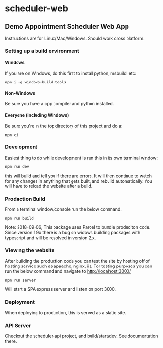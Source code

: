 # scheduler-web

## Demo Appointment Scheduler Web App

Instructions are for Linux/Mac/Windows. Should work cross platform.

### Setting up a build environment

#### Windows

If you are on Windows, do this first to install python, msbuild, etc:

```
npm i -g windows-build-tools
```

#### Non-Windows

Be sure you have a cpp compiler and python installed.


#### Everyone (including Windows)

Be sure you're in the top directory of this project and do a:

```
npm ci 
```


### Development

Easiest thing to do while development is run this in its own terminal window:

```
npm run dev
```

this will build and tell you if there are errors. It will then continue to watch for any changes in anything that gets built,
and rebuild automatically. You will have to reload the website after a build.


### Production Build

From a terminal window/console run the below command.

```
npm run build
```

Note: 2018-09-06, This package uses Parcel to bundle produciton code.  Since version 1.9x there is a bug on widows building packages with typescript and will be resolved in version 2.x.  

### Viewing the website
After building the production code you can test the site by hosting off of hosting service such as apaache, nginx, iis.  For testing purposes you can run the below command and navigate to [http://localhost:3000/](http://localhost:3000/)

```
npm run server
```

Will start a SPA express server and listen on port 3000.

### Deployment

When deploying to production, this is served as a static site.

### API Server

Checkout the scheduler-api project, and build/start/dev. See documentation there.
